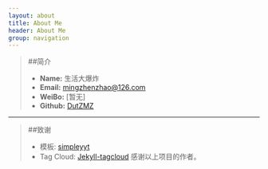 ```yaml
---
layout: about
title: About Me
header: About Me
group: navigation
---
```

>##简介
>* **Name:** 生活大爆炸
>* **Email:** [mingzhenzhao@126.com](http://www.163.com)
>* **WeiBo:** [暂无]
>* **Github:** [DutZMZ](https://github.com/DutZMZ)

*********************

>##致谢
>* 模板:  [simpleyyt](https://github.com/Simpleyyt/simpleyyt.github.io)
>* Tag Cloud:  [Jekyll-tagcloud](http://enrmarc.github.io/blog/Jekyll-tagcloud/)
感谢以上项目的作者。
